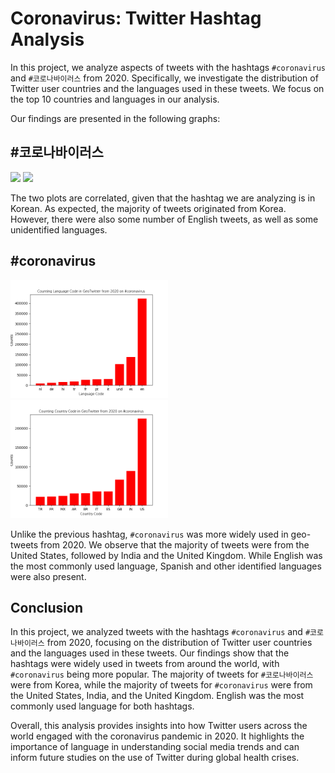 # Coronavirus: Twitter Hashtag Analysis

In this project, we analyze aspects of tweets with the hashtags `#coronavirus` and `#코로나바이러스` from 2020. Specifically, we investigate the distribution of Twitter user countries and the languages used in these tweets. We focus on the top 10 countries and languages in our analysis.

Our findings are presented in the following graphs:

## #코로나바이러스

<p float="left">
  <img src="lang_#코로나바이러스.png" width=50% />
  <img src="country__#코로나바이러스.png" width=50% />
</p>

The two plots are correlated, given that the hashtag we are analyzing is in Korean. As expected, the majority of tweets originated from Korea. However, there were also some number of English tweets, as well as some unidentified languages.

## #coronavirus 

<p float="left">
  <img src="lang_%23coronavirus.png" width=50% />
  <img src="country_%23coronavirus.png" width=50% />
</p>

Unlike the previous hashtag, `#coronavirus` was more widely used in geo-tweets from 2020. We observe that the majority of tweets were from the United States, followed by India and the United Kingdom. While English was the most commonly used language, Spanish and other identified languages were also present.

## Conclusion

In this project, we analyzed tweets with the hashtags `#coronavirus` and `#코로나바이러스` from 2020, focusing on the distribution of Twitter user countries and the languages used in these tweets. Our findings show that the hashtags were widely used in tweets from around the world, with `#coronavirus` being more popular. The majority of tweets for `#코로나바이러스` were from Korea, while the majority of tweets for `#coronavirus` were from the United States, India, and the United Kingdom. English was the most commonly used language for both hashtags.

Overall, this analysis provides insights into how Twitter users across the world engaged with the coronavirus pandemic in 2020. It highlights the importance of language in understanding social media trends and can inform future studies on the use of Twitter during global health crises.
